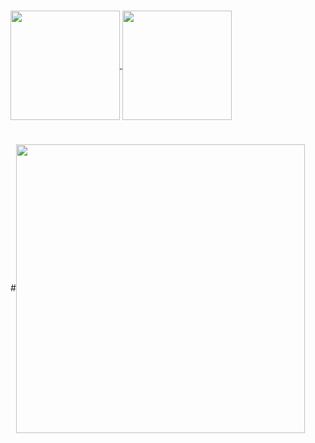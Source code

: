 <!-- # Yoo hello there, here is my social media -->
#

<a href="#">
  <img height="175" align="center" src="https://github-readme-stats.vercel.app/api/top-langs/?username=VictorINT&theme=react&layout=compact" />
</a>
<a href="#">
  <img height="175" align="center" src="https://github-readme-stats.vercel.app/api?username=VictorINT&theme=react&show_icons=true" />
</a>

#

#<img height="462" align="center" src="https://64.media.tumblr.com/1859fb917e98ff5f7b1d983d6b2d705a/tumblr_ony148R8fO1s1pv1uo2_500.gifv" />

